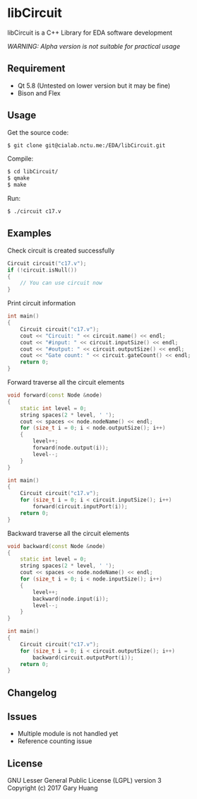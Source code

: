 # libCircuit

libCircuit is a C++ Library for EDA software development

*WARNING: Alpha version is not suitable for practical usage*

## Requirement
* Qt 5.8 (Untested on lower version but it may be fine)
* Bison and Flex

## Usage
Get the source code:
```sh
$ git clone git@cialab.nctu.me:/EDA/libCircuit.git
```

Compile:
```sh
$ cd libCircuit/
$ qmake
$ make
```

Run:
```sh
$ ./circuit c17.v
```

## Examples

Check circuit is created successfully
```C++
Circuit circuit("c17.v");
if (!circuit.isNull())
{
    // You can use circuit now
}
```

Print circuit information
```C++
int main()
{
    Circuit circuit("c17.v");
    cout << "Circuit: " << circuit.name() << endl;
    cout << "#input: " << circuit.inputSize() << endl;
    cout << "#output: " << circuit.outputSize() << endl;
    cout << "Gate count: " << circuit.gateCount() << endl;
    return 0;
}
```

Forward traverse all the circuit elements
```C++
void forward(const Node &node)
{
    static int level = 0;
    string spaces(2 * level, ' ');
    cout << spaces << node.nodeName() << endl;
    for (size_t i = 0; i < node.outputSize(); i++)
    {
        level++;
        forward(node.output(i));
        level--;
    }
}

int main()
{
    Circuit circuit("c17.v");
    for (size_t i = 0; i < circuit.inputSize(); i++)
        forward(circuit.inputPort(i));
    return 0;
}

```

Backward traverse all the circuit elements
```C++
void backward(const Node &node)
{
    static int level = 0;
    string spaces(2 * level, ' ');
    cout << spaces << node.nodeName() << endl;
    for (size_t i = 0; i < node.inputSize(); i++)
    {
        level++;
        backward(node.input(i));
        level--;
    }
}

int main()
{
    Circuit circuit("c17.v");
    for (size_t i = 0; i < circuit.outputSize(); i++)
        backward(circuit.outputPort(i));
    return 0;
}

```

## Changelog

## Issues
* Multiple module is not handled yet
* Reference counting issue

## License
GNU Lesser General Public License (LGPL) version 3  
Copyright (c) 2017 Gary Huang
